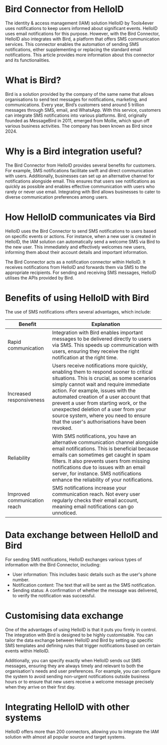 # Bird Connector from HelloID

The identity & access management (IAM) solution HelloID by Tools4ever uses notifications to keep users informed about significant events. HelloID uses email notifications for this purpose. However, with the Bird Connector, HelloID also integrates with Bird, a platform that offers SMS communication services. This connector enables the automation of sending SMS notifications, either supplementing or replacing the standard email notifications. This article provides more information about this connector and its functionalities.

# What is Bird?

Bird is a solution provided by the company of the same name that allows organisations to send text messages for notifications, marketing, and communications. Every year, Bird’s customers send around 5 trillion messages through SMS, email, and WhatsApp. With this service, customers can integrate SMS notifications into various platforms. Bird, originally founded as MessageBird in 2011, emerged from Mollie, which spun off various business activities. The company has been known as Bird since 2024.

# Why is a Bird integration useful?

The Bird Connector from HelloID provides several benefits for customers. For example, SMS notifications facilitate swift and direct communication with users. Additionally, businesses can set up an alternative channel for notifications alongside email. This ensures that users see notifications as quickly as possible and enables effective communication with users who rarely or never use email. Integrating with Bird allows businesses to cater to diverse communication preferences among users.

# How HelloID communicates via Bird

HelloID uses the Bird Connector to send SMS notifications to users based on specific events or actions. For instance, when a new user is created in HelloID, the IAM solution can automatically send a welcome SMS via Bird to the new user. This immediately and effectively welcomes new users, informing them about their account details and important information.

The Bird Connector acts as a notification connector within HelloID. It receives notifications from HelloID and forwards them via SMS to the appropriate recipients. For sending and receiving SMS messages, HelloID utilises the APIs provided by Bird.

# Benefits of using HelloID with Bird

The use of SMS notifications offers several advantages, which include:

| Benefit | Explanation |
| ------------------- | ------------------- | 
| Rapid communication |	Integration with Bird enables important messages to be delivered directly to users via SMS. This speeds up communication with users, ensuring they receive the right notification at the right time. |
| Increased responsiveness |	Users receive notifications more quickly, enabling them to respond sooner to critical situations. This is crucial, as some scenarios simply cannot wait and require immediate action. For example, issues with the automated creation of a user account that prevent a user from starting work, or the unexpected deletion of a user from your source system, where you need to ensure that the user's authorisations have been revoked.|
|Reliability |	With SMS notifications, you have an alternative communication channel alongside email notifications. This is beneficial because emails can sometimes get caught in spam filters. It also prevents users from missing notifications due to issues with an email server, for instance. SMS notifications enhance the reliability of your notifications.| 
| Improved communication reach |	SMS notifications increase your communication reach. Not every user regularly checks their email account, meaning email notifications can go unnoticed. | 


# Data exchange between HelloID and Bird

For sending SMS notifications, HelloID exchanges various types of information with the Bird Connector, including:

* User information: This includes basic details such as the user's phone number.
* Notification content: The text that will be sent as the SMS notification.
*	Sending status: A confirmation of whether the message was delivered, to verify the notification was successful.

# Customising data exchange

One of the advantages of using HelloID is that it puts you firmly in control. The integration with Bird is designed to be highly customisable. You can tailor the data exchange between HelloID and Bird by setting up specific SMS templates and defining rules that trigger notifications based on certain events within HelloID.

Additionally, you can specify exactly when HelloID sends out SMS messages, ensuring they are always timely and relevant to both the organisation's needs and user preferences. For example, you can configure the system to avoid sending non-urgent notifications outside business hours or to ensure that new users receive a welcome message precisely when they arrive on their first day.

# Integrating HelloID with other systems

HelloID offers more than 200 connectors, allowing you to integrate the IAM solution with almost all popular source and target systems.
